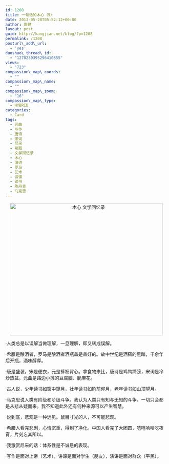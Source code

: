 ```yaml
---
id: 1208
title: 一句话的木心（5）
date: 2013-05-28T05:52:12+00:00
author: 康健
layout: post
guid: http://kangjian.net/blog/?p=1208
permalink: /1208
posturl\_add\_url:
  - 'yes'
duoshuo\_thread\_id:
  - "1270239395296410855"
views:
  - "723"
compassion\_map\_coords:
  - ""
compassion\_map\_name:
  - ""
compassion\_map\_zoom:
  - "16"
compassion\_map\_type:
  - HYBRID
categories:
  - Card
tags:
  - 元曲
  - 写作
  - 唐诗
  - 宋词
  - 尼采
  - 希腊
  - 文学回忆录
  - 木心
  - 演讲
  - 罗马
  - 艺术
  - 讲课
  - 读书
  - 陈丹青
  - 马克思
---
```

<div style="text-align:center;">
  <img src="http://kangjian.net/images/2013/01/36D3F046-5F07-4C7E-9D0A-E682939DB20B.jpg" alt="木心 文学回忆录" border="0" width="477" height="413" />
</div>

·人类总是以误解当做理解，一旦理解，即又转成误解。

·希腊是酿酒者，罗马是酿酒者酒瓶盖是盖好的。故中世纪是酒窖的黑暗，千余年后开瓶，酒味醇厚。

·唐是盛装，宋是便衣，元是裤衩背心。拿食物来比，唐诗是鸡鸭蹄膀，宋词是冷炒热盆，元曲是路边小摊的豆腐脑、脆麻花。

·古人说，少年读书如窗中窥月，壮年读书如阶前仰月，老年读书如山顶望月。

·马克思说人类有阶级和阶级斗争。我认为人类只有知与无知的斗争。一切只会都是从悲从疑而来。我不知道此外还有何种来源可以产生智慧。

·说到底，悲观是一种远见。鼠目寸光的人，不可能悲观。

·希腊人看完悲剧，心情沉重，得到了净化。中国人看完了大团圆，嘻嘻哈哈吃夜宵，片刻忘其所以。

·我激赏尼采的话：体系性是不诚恳的表现。

·写作是面对上帝（艺术），讲课是面对学生（朋友），演讲是面对群众（平民）。